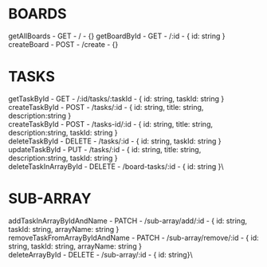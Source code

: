 # BOARDS

getAllBoards - GET - / - {}
getBoardById - GET - /:id - { id: string }
createBoard - POST - /create - {}

# TASKS

getTaskById - GET - /:id/tasks/:taskId - { id: string, taskId: string }\
createTaskById - POST - /tasks/:id - { id: string, title: string, description:string }\
createTaskById - POST - /tasks-id/:id - { id: string, title: string, description:string, taskId: string }\
deleteTaskById - DELETE - /tasks/:id - { id: string, taskId: string }\
updateTaskById - PUT - /tasks/:id - { id: string, title: string, description:string, taskId: string }\
deleteTaskInArrayById - DELETE - /board-tasks/:id - { id: string }\

# SUB-ARRAY

addTaskInArrayByIdAndName - PATCH - /sub-array/add/:id - { id: string, taskId: string, arrayName: string }\
removeTaskFromArrayByIdAndName - PATCH - /sub-array/remove/:id - { id: string, taskId: string, arrayName: string }\
deleteArrayById - DELETE - /sub-array/:id - { id: string}\

